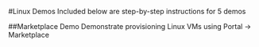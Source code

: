 #Linux Demos
Included below are step-by-step instructions for 5 demos

##Marketplace Demo
Demonstrate provisioning Linux VMs using Portal -> Marketplace
